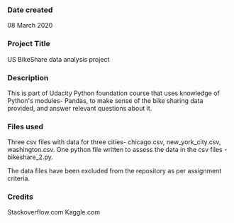 ### Date created
08 March 2020

### Project Title
US BikeShare data analysis project

### Description
This is part of Udacity Python foundation course that uses knowledge of Python's modules- Pandas, to make sense of the bike sharing data provided, and answer relevant questions about it.

### Files used
Three csv files with data for three cities- chicago.csv, new_york_city.csv, washington.csv.
One python file written to assess the data in the csv files - bikeshare_2.py.

The data files have been excluded from the repository as per assignment criteria.

### Credits

Stackoverflow.com
Kaggle.com

